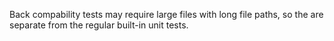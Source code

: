 Back compability tests may require large files with long file paths, so the are separate from the regular built-in unit tests.
